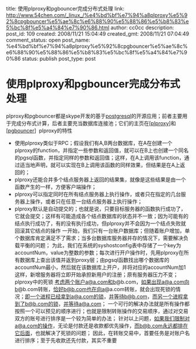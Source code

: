 title: 使用plproxy和pgbouncer完成分布式处理
link: http://www.54chen.com/_linux_/%e4%bd%bf%e7%94%a8plproxy%e5%92%8cpgbouncer%e5%ae%8c%e6%88%90%e5%88%86%e5%b8%83%e5%bc%8f%e5%a4%84%e7%90%86.html
author: cc0cc
description: 
post_id: 109
created: 2008/11/21 15:04:49
created_gmt: 2008/11/21 07:04:49
comment_status: open
post_name: %e4%bd%bf%e7%94%a8plproxy%e5%92%8cpgbouncer%e5%ae%8c%e6%88%90%e5%88%86%e5%b8%83%e5%bc%8f%e5%a4%84%e7%90%86
status: publish
post_type: post

# 使用plproxy和pgbouncer完成分布式处理

plproxy和pgbouncer都是skype开发的基于[postgresql](/c/105)的开源应用；前者主要用于完成分布式计算，后者主要充当数据库连接池；它们的主页在[[plproxy](https://developer.skype.com/SkypeGarage/DbProjects/PlProxy)]和[[pgbouncer](https://developer.skype.com/SkypeGarage/DbProjects/PgBouncer)]  plproxy的特性   
* 使用plproxy类似于RPC；假设我们有A,B两台数据库，在A在创建一个plproxy的function，并指定一些参数和返回值，就可以在B上也创建一个同名的pgsql函数，并指定同样的参数和返回值；这样，在A上调用该function，通过适当地声明，就可以实现在B上调用该函数的同样效果，但结果是在A上返回的；
* plproxy还能合并多个结点服务器上返回的结果集，就像是这些结果是由一个函数产生的一样，方便客户端操作；
* plproxy可以指定同时在所有结点服务器上执行操作，或者只在指定的几台服务器上操作，或者只在任意一台结点服务器上执行操作；
* plproxy默认是自动提交的；也就是说，只要目标服务器的函数执行成功了，它就会提交；这样有可能造成各个结点数据库的状态并不一致；因为可能有的结点执行成功了，有的没有执行成功，但plproxy并不会因为一个结点失败就回滚其它结点的操作
一开始，我们只有一台账户数据库；但随着账户增加，单个数据库肯定满足不了需求；当多台数据库服务器并存的情况下，需要解决负载平衡的问题； 为此，我们在系统的syshostconfig表中存储了一个key为accountNum，value为整数的参数；每次进行开户操作时，先用plproxy在所有数据库上查出该值并返到proxy层；由pgsql函数找出哪个数据库的accountNum最小，然后就在该数据库上开户，并将对应的accountNum加1 这样，新增服务器将立即开始承担新用户的注册；原有服务器压力不变；  plproxy中的死锁 考虑两个账户a@a.com和b@b.com，如果出现a@a.com向b@b.com转账，恰好b@b.com也在向a@a.com转账，就会出现死锁的情况；即一个进程已经拿到a@a.com的锁，并等待b@b.com，而另一个进程拿到了b@b.com的锁，并等待a@a.com； 一个可行的解决办法就是所有操作都按照一个可以预见的顺序进行；也就是限制转账操作的交易顺序，通过对交易双方的账号进行排序是一个较为简单的办法； 针对以上问题，如果我们限制对a@a.com的操作，无论是付款还是收款都优先操作，而b@b.com永远都排在它后面，也就解决了死锁的问题； 因此，在转账交易中，首要任务是对账户名进行排序；至于先收款还先付款，其实不重要